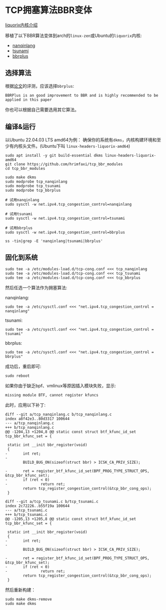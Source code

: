 # TCP拥塞算法BBR变体

[liquorix内核介绍](https://www.sysgeek.cn/liquorix-kernel/)

移植了以下BBR算法变体到arch的`linux-zen`或Ubuntu的`liquorix`内核:

* [nanqinlang](https://github.com/tcp-nanqinlang)
* [tsunami](https://github.com/KozakaiAya/TCP_BBR/blob/master/code/v6.1/tcp_tsunami.c)
* [bbrplus](https://github.com/cx9208/bbrplus)

## 选择算法

根据[论文](https://arxiv.org/abs/1909.03673)的评测，应该选择`bbrplus`:

```
BBRPlus is an good improvement to BBR and is highly recommended to be applied in this paper
```

你也可以根据自己需要选用其它算法。

## 编译&运行

以Ubuntu 22.04.03 LTS amd64为例：
确保你的系统有`dkms`，内核构建环境和至少有内核头文件。(Ubuntu下叫 `linux-headers-liquorix-amd64`)

```
sudo apt install -y git build-essential dkms linux-headers-liquorix-amd64
git clone https://github.com/hrimfaxi/tcp_bbr_modules
cd tcp_bbr_modules
```

```
sudo make dkms
sudo modprobe tcp_nanqinlang
sudo modprobe tcp_tsunami
sudo modprobe tcp_bbrplus

# 试用nanqinlang
sudo sysctl -w net.ipv4.tcp_congestion_control=nanqinlang

# 试用tsunami
sudo sysctl -w net.ipv4.tcp_congestion_control=tsunami

# 试用bbrplus
sudo sysctl -w net.ipv4.tcp_congestion_control=bbrplus

ss -tin|grep -E 'nanqinlang|tsunami|bbrplus'
```

## 固化到系统

```
sudo tee -a /etc/modules-load.d/tcp-cong.conf <<< tcp_nanqinlang
sudo tee -a /etc/modules-load.d/tcp-cong.conf <<< tcp_tsunami
sudo tee -a /etc/modules-load.d/tcp-cong.conf <<< tcp_bbrplus
```

然后任选一个算法作为拥塞算法:

nanqinlang:
```
sudo tee -a /etc/sysctl.conf <<< "net.ipv4.tcp_congestion_control = nanqinlang"
```

tsunami:
```
sudo tee -a /etc/sysctl.conf <<< "net.ipv4.tcp_congestion_control = tsunami"
```

bbrplus:
```
sudo tee -a /etc/sysctl.conf <<< "net.ipv4.tcp_congestion_control = bbrplus"
```

成功后，重启即可:

```
sudo reboot
```

如果你由于缺乏bpf、vmlinux等原因插入模块失败，显示:

```
missing module BTF, cannot register kfuncs
```

此时，应用以下补丁:

```
diff --git a/tcp_nanqinlang.c b/tcp_nanqinlang.c
index a8f42e3..80d3317 100644
--- a/tcp_nanqinlang.c
+++ b/tcp_nanqinlang.c
@@ -1204,13 +1204,8 @@ static const struct btf_kfunc_id_set tcp_bbr_kfunc_set = {
 
 static int __init bbr_register(void)
 {
-       int ret;
-
        BUILD_BUG_ON(sizeof(struct bbr) > ICSK_CA_PRIV_SIZE);
 
-       ret = register_btf_kfunc_id_set(BPF_PROG_TYPE_STRUCT_OPS, &tcp_bbr_kfunc_set);
-       if (ret < 0)
-               return ret;
        return tcp_register_congestion_control(&tcp_bbr_cong_ops);
 }
 
diff --git a/tcp_tsunami.c b/tcp_tsunami.c
index 2c72226..b55f19a 100644
--- a/tcp_tsunami.c
+++ b/tcp_tsunami.c
@@ -1205,13 +1205,8 @@ static const struct btf_kfunc_id_set tcp_bbr_kfunc_set = {
 
 static int __init bbr_register(void)
 {
-       int ret;
-
        BUILD_BUG_ON(sizeof(struct bbr) > ICSK_CA_PRIV_SIZE);
 
-       ret = register_btf_kfunc_id_set(BPF_PROG_TYPE_STRUCT_OPS, &tcp_bbr_kfunc_set);
-       if (ret < 0)
-               return ret;
        return tcp_register_congestion_control(&tcp_bbr_cong_ops);
 }
```

然后重新构建：

```
sudo make dkms-remove
sudo make dkms
```
